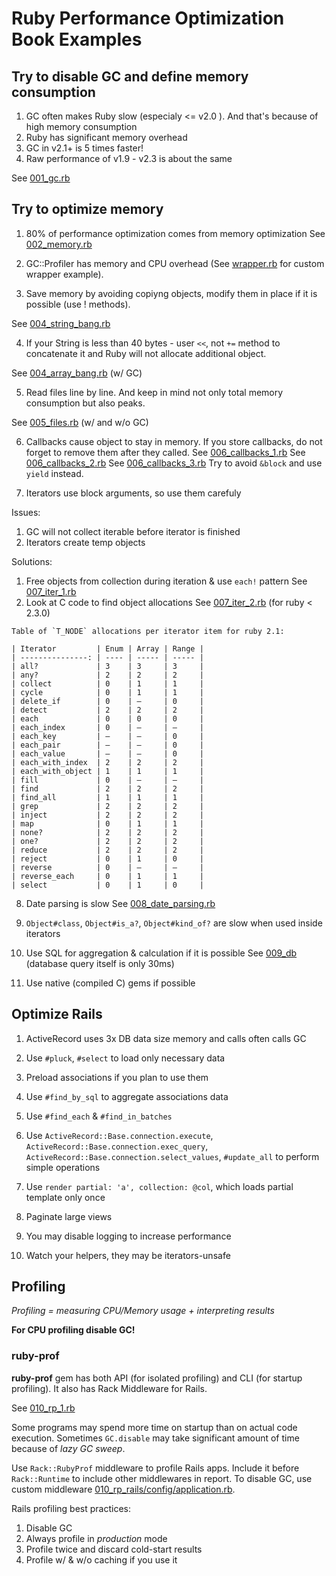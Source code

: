 # Ruby Performance Optimization Book Examples

## Try to disable GC and define memory consumption

1. GC often makes Ruby slow (especialy <= v2.0 ). And that's because of high memory consumption
2. Ruby has significant memory overhead
3. GC in v2.1+ is 5 times faster!
4. Raw performance of v1.9 - v2.3 is about the same

See [001_gc.rb](001_gc.rb)

## Try to optimize memory

1. 80% of performance optimization comes from memory optimization
  See [002_memory.rb](002_memory.rb)

2. GC::Profiler has memory and CPU overhead (See [wrapper.rb](wrapper.rb) for custom wrapper example).

3. Save memory by avoiding copiyng objects, modify them in place if it is possible (use ! methods).

  See [004_string_bang.rb](004_string_bang.rb)

4. If your String is less than 40 bytes - user `<<`, not `+=` method to concatenate it and Ruby will not allocate additional object.

  See [004_array_bang.rb](004_array_bang.rb) (w/ GC)

5. Read files line by line. And keep in mind not only total memory consumption but also peaks.

  See [005_files.rb](005_files.rb) (w/ and w/o GC)

6. Callbacks cause object to stay in memory. If you store callbacks, do not forget to remove them after they called.
  See [006_callbacks_1.rb](006_callbacks_1.rb)
  See [006_callbacks_2.rb](006_callbacks_2.rb)
  See [006_callbacks_3.rb](006_callbacks_3.rb)
  Try to avoid `&block` and use `yield` instead.

7. Iterators use block arguments, so use them carefuly

  Issues:
  1. GC will not collect iterable before iterator is finished
  2. Iterators create temp objects

  Solutions:

  1. Free objects from collection during iteration & use `each!` pattern
    See [007_iter_1.rb](007_iter_1.rb)
  2. Look at C code to find object allocations
    See [007_iter_2.rb](007_iter_2.rb) (for ruby < 2.3.0)

    Table of `T_NODE` allocations per iterator item for ruby 2.1:

    | Iterator         | Enum | Array | Range |  
    | ---------------: | ---- | ----- | ----- |  
    | all?             | 3    | 3     | 3     |  
    | any?             | 2    | 2     | 2     |  
    | collect          | 0    | 1     | 1     |  
    | cycle            | 0    | 1     | 1     |  
    | delete_if        | 0    | —     | 0     |  
    | detect           | 2    | 2     | 2     |  
    | each             | 0    | 0     | 0     |  
    | each_index       | 0    | —     | —     |  
    | each_key         | —    | —     | 0     |  
    | each_pair        | —    | —     | 0     |  
    | each_value       | —    | —     | 0     |  
    | each_with_index  | 2    | 2     | 2     |  
    | each_with_object | 1    | 1     | 1     |  
    | fill             | 0    | —     | —     |  
    | find             | 2    | 2     | 2     |  
    | find_all         | 1    | 1     | 1     |  
    | grep             | 2    | 2     | 2     |  
    | inject           | 2    | 2     | 2     |  
    | map              | 0    | 1     | 1     |  
    | none?            | 2    | 2     | 2     |  
    | one?             | 2    | 2     | 2     |  
    | reduce           | 2    | 2     | 2     |  
    | reject           | 0    | 1     | 0     |  
    | reverse          | 0    | —     | —     |  
    | reverse_each     | 0    | 1     | 1     |  
    | select           | 0    | 1     | 0     |  

8. Date parsing is slow
  See [008_date_parsing.rb](008_date_parsing.rb)

9. `Object#class`, `Object#is_a?`, `Object#kind_of?` are slow when used inside iterators

10. Use SQL for aggregation & calculation if it is possible
  See [009_db](009_db) (database query itself is only 30ms)

11. Use native (compiled C) gems if possible

## Optimize Rails

1. ActiveRecord uses 3x DB data size memory and calls often calls GC

2. Use `#pluck`, `#select` to load only necessary data

3. Preload associations if you plan to use them

4. Use `#find_by_sql` to aggregate associations data

5. Use `#find_each` & `#find_in_batches`

6. Use `ActiveRecord::Base.connection.execute`, `ActiveRecord::Base.connection.exec_query`, `ActiveRecord::Base.connection.select_values`, `#update_all` to perform simple operations

7. Use `render partial: 'a', collection: @col`, which loads partial template only once

8. Paginate large views

9. You may disable logging to increase performance

10. Watch your helpers, they may be iterators-unsafe

## Profiling

_Profiling = measuring CPU/Memory usage + interpreting results_

__For CPU profiling disable GC!__

### ruby-prof

__ruby-prof__ gem has both API (for isolated profiling) and CLI (for startup profiling). It also has Rack Middleware for Rails.

See [010_rp_1.rb](010_rp_1.rb)

Some programs may spend more time on startup than on actual code execution.
Sometimes `GC.disable` may take significant amount of time because of _lazy GC sweep_.

Use `Rack::RubyProf` middleware to profile Rails apps. Include it before `Rack::Runtime` to include other middlewares in report.
To disable GC, use custom middleware [010_rp_rails/config/application.rb](010_rp_rails/config/application.rb).

Rails profiling best practices:

1. Disable GC
2. Always profile in _production_ mode
3. Profile twice and discard cold-start results
4. Profile w/ & w/o caching if you use it


